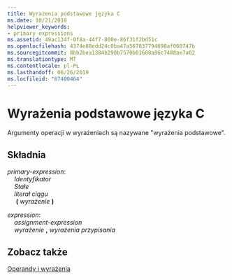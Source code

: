 ```yaml
---
title: Wyrażenia podstawowe języka C
ms.date: 10/21/2018
helpviewer_keywords:
- primary expressions
ms.assetid: 49ac134f-0f8a-44f7-800e-86f31f2bd51c
ms.openlocfilehash: 4374e88edd24c0ba47a567837794698af060747b
ms.sourcegitcommit: 8bb2bea1384b290b7570b01608a86c7488ae7a02
ms.translationtype: MT
ms.contentlocale: pl-PL
ms.lasthandoff: 06/26/2019
ms.locfileid: "67400464"
---
```

# <a name="c-primary-expressions"></a>Wyrażenia podstawowe języka C

Argumenty operacji w wyrażeniach są nazywane "wyrażenia podstawowe".

## <a name="syntax"></a>Składnia

*primary-expression*:<br/>
&nbsp;&nbsp;&nbsp;&nbsp;*Identyfikator*<br/>
&nbsp;&nbsp;&nbsp;&nbsp;*Stałe*<br/>
&nbsp;&nbsp;&nbsp;&nbsp;*literał ciągu*<br/>
&nbsp;&nbsp;&nbsp;&nbsp; **(** *wyrażenie* **)**

*expression*:<br/>
&nbsp;&nbsp;&nbsp;&nbsp;*assignment-expression*<br/>
&nbsp;&nbsp;&nbsp;&nbsp;*wyrażenie* **,** *wyrażenia przypisania*

## <a name="see-also"></a>Zobacz także

[Operandy i wyrażenia](../c-language/operands-and-expressions.md)
